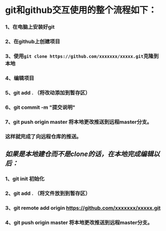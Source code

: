 # git和github交互使用的整个流程如下：
### 1、在电脑上安装好git  
### 2、在github上创建项目  
### 3、使用`git clone https://github.com/xxxxxxx/xxxxx.git`克隆到本地  
### 4、编辑项目  
### 5、git add . （将改动添加到暂存区）  
### 6、git commit -m "提交说明"  
### 7、git push origin master 将本地更改推送到远程master分支。
### 这样就完成了向远程仓库的推送。  
## *如果是本地建仓而不是clone的话，在本地完成编辑以后：*
### 1、git init  初始化  
### 2、git add . （将文件放到到暂存区） 
### 3、git remote add origin https://github.com/xxxxxxx/xxxxx.git  
### 4、git push origin master 将本地更改推送到远程master分支。
